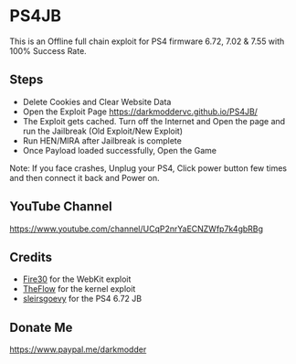 # PS4JB

This is an Offline full chain exploit for PS4 firmware 6.72, 7.02 & 7.55 with 100% Success Rate.

## Steps

* Delete Cookies and Clear Website Data
* Open the Exploit Page https://darkmoddervc.github.io/PS4JB/
* The Exploit gets cached. Turn off the Internet and Open the page and run the Jailbreak (Old Exploit/New Exploit)
* Run HEN/MIRA after Jailbreak is complete
* Once Payload loaded successfully, Open the Game

Note: If you face crashes, Unplug your PS4, Click power button few times and then connect it back and Power on.

## YouTube Channel

https://www.youtube.com/channel/UCqP2nrYaECNZWfp7k4gbRBg

## Credits

* [Fire30](https://github.com/Fire30/bad_hoist) for the WebKit exploit
* [TheFlow](https://hackerone.com/reports/826026) for the kernel exploit
* [sleirsgoevy](https://github.com/sleirsgoevy/ps4jb) for the PS4 6.72 JB

## Donate Me

https://www.paypal.me/darkmodder
